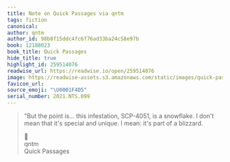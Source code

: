 ```yaml
---
title: Note on Quick Passages via qntm
tags: fiction
canonical:
author: qntm
author_id: 98b8f15ddc4fc6f76ad33ba24c58e97b
book: 12188023
book_title: Quick Passages
hide_title: true
highlight_id: 259514076
readwise_url: https://readwise.io/open/259514076
image: https://readwise-assets.s3.amazonaws.com/static/images/quick-passages-book-icon.2489c00a3133.png
favicon_url:
source_emoji: "\U0001F4D5"
serial_number: 2021.NTS.099
---
```

> "But the point is... this infestation, SCP-4051, is a snowflake. I don't mean that it's special and unique. I mean: it's part of a blizzard.
> <div class="quoteback-footer"><div class="quoteback-avatar"><span class="mini-emoji"> 📕</span></div><div class="quoteback-metadata"><div class="metadata-inner"><span style="display:none">FROM:</span><div aria-label="qntm" class="quoteback-author"> qntm</div><div aria-label="Quick Passages" class="quoteback-title"> Quick Passages</div></div></div></div>